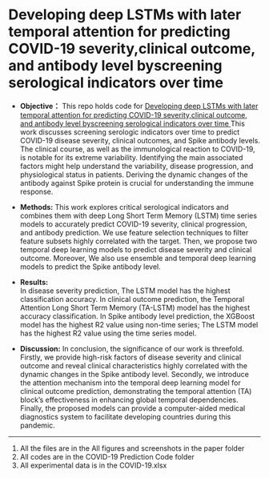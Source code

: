 # Developing deep LSTMs with later temporal attention for predicting COVID-19 severity,clinical outcome, and antibody level byscreening serological indicators over time

- **Objective：**
    This repo holds code for [Developing deep LSTMs with later temporal attention for predicting COVID-19 severity,clinical outcome, and antibody level byscreening serological indicators over time
](https://github.com/OmaZio2/covid-19-coding/blob/master/Prediction_and_attributes_analysis_of_COVID_19_time_series_by_ensemble_learning_and_temporal_deep_learning_models_second_mini_revision_for_share.pdf)
    This work discusses screening serologic indicators over time to predict COVID-19 disease severity, clinical outcomes, and Spike antibody levels. The clinical course, as well as the immunological reaction to COVID-19, is notable for its extreme variability. Identifying the main associated factors might help understand the variability, disease progression, and physiological status in patients. Deriving the dynamic changes of the antibody against Spike protein is crucial for understanding the immune response.

- **Methods:**
    This work explores critical serological indicators and combines them with deep Long Short Term Memory (LSTM) time series models to accurately predict COVID-19 severity, clinical progression, and antibody prediction. We use feature selection techniques to filter feature subsets highly correlated with the target. Then, we propose two temporal deep learning models to predict disease severity and clinical outcome. Moreover, We also use ensemble and temporal deep learning models to predict the Spike antibody level.
- **Results:**  
    In disease severity prediction, The LSTM model
has the highest classification accuracy. In clinical outcome prediction, the Temporal Attention Long Short Term Memory (TA-LSTM) model has the highest accuracy classification. In Spike antibody level prediction, the XGBoost model
has the highest R2 value using non-time series; The LSTM model has the highest R2 value using the time series model.
- **Discussion:**
    In conclusion, the significance of our work is threefold. 
  Firstly, we provide high-risk factors of disease
severity and clinical outcome and reveal clinical characteristics highly correlated with the dynamic changes in the Spike antibody level. Secondly, we introduce the attention mechanism into the temporal deep learning model
for clinical outcome prediction, demonstrating the temporal
attention (TA) block’s effectiveness in enhancing global
temporal dependencies. Finally, the proposed models can provide a computer-aided medical diagnostics system to facilitate developing countries during this pandemic.

----------

1. All the files are in the All figures and screenshots in the paper folder
2. All codes are in the COVID-19 Prediction Code folder
3. All experimental data is in the COVID-19.xlsx
